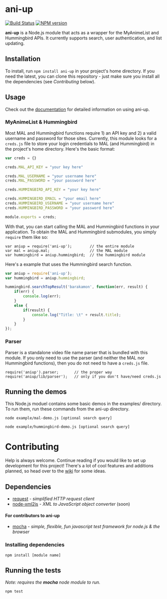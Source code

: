 ani-up
======

[![Build Status](https://travis-ci.org/richard1/ani-up.svg?branch=master)](https://travis-ci.org/richard1/ani-up)
[![NPM version](https://badge.fury.io/js/ani-up.svg)](http://badge.fury.io/js/ani-up)

**ani-up** is a Node.js module that acts as a wrapper for the MyAnimeList and Hummingbird APIs.  It currently supports search, user authentication, and list updating.

## Installation

To install, run `npm install ani-up` in your project's home directory.  If you need the latest, you can clone this repository - just make sure you install all the dependencies (see _Contributing_ below).

## Usage

Check out the [documentation](https://github.com/richard1/ani-up/wiki/Documentation) for detailed information on using ani-up.

### MyAnimeList & Hummingbird

Most MAL and Hummingbird functions require 1) an API key and 2) a valid username and password for those sites.  Currently, this module looks for a `creds.js` file to store your login credentials to MAL (and Hummingbird) in the project's home directory. Here's the basic format:

```JavaScript
var creds = {}

creds.MAL_API_KEY = "your key here"

creds.MAL_USERNAME = "your username here"
creds.MAL_PASSWORD = "your password here"

creds.HUMMINGBIRD_API_KEY = "your key here"

creds.HUMMINGBIRD_EMAIL = "your email here"
creds.HUMMINGBIRD_USERNAME = "your username here"
creds.HUMMINGBIRD_PASSWORD = "your password here"

module.exports = creds;
```

With that, you can start calling the MAL and Hummingbird functions in your application.  To obtain the MAL and Hummingbird submodules, you simply `require` them like so:

```
var aniup = require('ani-up');        // the entire module
var mal = aniup.mal;                  // the MAL module
var hummingbird = aniup.hummingbird;  // the hummingbird module
```

Here's a example that uses the Hummingbird search function.

```JavaScript
var aniup = require('ani-up');
var hummingbird = aniup.hummingbird;

hummingbird.searchTopResult('barakamon', function(err, result) {
    if(err) {
        console.log(err);
    }   
    else {
        if(result) {
            console.log("Title: \t" + result.title);
        }
    }   
}); 
```

### Parser

Parser is a standalone video file name parser that is bundled with this module.  If you only need to use the parser (and neither the MAL nor Hummingbird functions), then you do not need to have a `creds.js` file.

```
require('aniup').parser;       // the proper way
require('aniup/lib/parser');   // only if you don't have/need creds.js
```

## Running the demos

This Node.js moduel contains some basic demos in the examples/ directory.  To run them, run these commands from the ani-up directory.

```
node example/mal-demo.js [optional search query]

node example/hummingbird-demo.js [optional search query]
```

# Contributing

Help is always welcome.  Continue reading if you would like to set up development for this project!  There's a lot of cool features and additions planned, so head over to the [wiki](https://github.com/richard1/ani-up/wiki) for some ideas.

## Dependencies

* [request](https://github.com/mikeal/request) - _simplified HTTP request client_
* [node-xml2js](https://github.com/Leonidas-from-XIV/node-xml2js) - _XML to JavaScript object converter_ (soon)

#### For contributors to ani-up

* [mocha](https://github.com/visionmedia/mocha) - _simple, flexible, fun javascript test framework for node.js & the browser_

### Installing dependencies

`npm install [module name]`

## Running the tests

_Note: requires the **mocha** node module to run._

```
npm test
```
